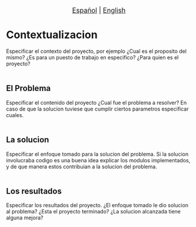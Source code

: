 <p align = "center">
<font size ="4.7px"><a href = "https://github.com/spuerta10/database/blob/projects/nombre_proyecto/recursos/traducciones/nombre_curso_espaniol.md">Español</a>
                                                                              |
<a href = "https://github.com/spuerta10/database/blob/projects/nombre_proyecto/README.md">English</a></font> 
</p>

# Contextualizacion
Especificar el contexto del proyecto, por ejemplo ¿Cual es el proposito del mismo? ¿Es para un puesto de trabajo en especifico? ¿Para quien es el proyecto?
<br></br>

## El Problema
Especificar el contenido del proyecto ¿Cual fue el problema a resolver? En caso de que la solucion tuviese que cumplir ciertos parametros especificar cuales. 
<br></br>

## La solucion
Especificar el enfoque tomado para la solucion del problema. Si la solucion involucraba codigo es una buena idea explicar los modulos implementados, y de que manera estos contribuian a la solucion del problema. 
<br></br>

## Los resultados
Especificar los resultados del proyecto. ¿El enfoque tomado le dio solucion al problema? ¿Esta el proyecto terminado? ¿La solucion alcanzada tiene alguna mejora?
<br></br>


